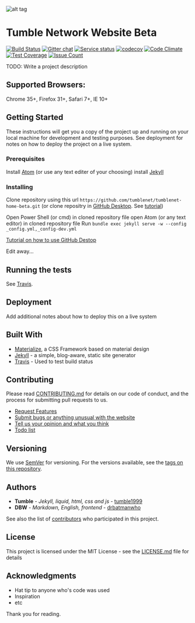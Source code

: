 ![alt tag](http://search.tumblenet.tk/img/TumbleNet.png)
# Tumble Network Website Beta
[![Build Status](https://travis-ci.org/tumblenet/beta.tumblenet.cu.cc.svg)](https://travis-ci.org/tumblenet/beta.tumblenet.cu.cc)
[![Gitter chat](https://badges.gitter.im/tumblenet/beta.tumblenet.cu.cc.png)](https://gitter.im/tumblenet/beta.tumblenet.cu.cc)
[![Service status](https://assertible.com/apis/9be869bb-1242-4ee2-8f15-9b79b85d53cf/status?api_token=oxAHFbN0T45rbq2f)](https://assertible.com/dashboard#/services/9be869bb-1242-4ee2-8f15-9b79b85d53cf)
[![codecov](https://codecov.io/gh/tumblenet/beta.tumblenet.cu.cc/branch/master/graph/badge.svg)](https://codecov.io/gh/tumblenet/beta.tumblenet.cu.cc)
[![Code Climate](https://codeclimate.com/github/tumblenet/beta.tumblenet.cu.cc/badges/gpa.svg)](https://codeclimate.com/github/tumblenet/beta.tumblenet.cu.cc)
[![Test Coverage](https://codeclimate.com/github/tumblenet/beta.tumblenet.cu.cc/badges/coverage.svg)](https://codeclimate.com/github/tumblenet/beta.tumblenet.cu.cc/coverage)
[![Issue Count](https://codeclimate.com/github/tumblenet/beta.tumblenet.cu.cc/badges/issue_count.svg)](https://codeclimate.com/github/tumblenet/beta.tumblenet.cu.cc)

TODO: Write a project description

## Supported Browsers:
Chrome 35+, Firefox 31+, Safari 7+, IE 10+

## Getting Started
These instructions will get you a copy of the project up and running on your local machine for development and testing purposes. See deployment for notes on how to deploy the project on a live system.

### Prerequisites
Install [Atom][atom-website] (or use any text editer of your choosing)
install [Jekyll][jekyll-install]

### Installing
Clone repository using this url `https://github.com/tumblenet/tumblenet-home-beta.git`
(or clone repositry in [GitHub Desktop][gh-desktop]. See [tutorial](https://help.github.com/desktop/guides/contributing/cloning-a-repository-from-github-to-github-desktop/))

Open Power Shell (or cmd) in cloned repository file
open Atom (or any text editor) in cloned repository file
Run `bundle exec jekyll serve -w --config _config.yml,_config-dev.yml`

[Tutorial on how to use GitHub Destop](https://help.github.com/desktop/guides/contributing/)

Edit away...

## Running the tests
See [Travis][travis].

## Deployment
Add additional notes about how to deploy this on a live system

## Built With
* [Materialize](http://materializecss.com/), a CSS Framework based on material design
* [Jekyll](http://jekyllrb.com/) -  a simple, blog-aware, static site generator
* [Travis](https://travis-ci.org) - Used to test build status

## Contributing
Please read [CONTRIBUTING.md](https://gist.github.com/PurpleBooth/b24679402957c63ec426) for details on our code of conduct, and the process for submitting pull requests to us.

* [Request Features][features]
* [Submit bugs or anything unusual with the website][issues]
* [Tell us your opinion and what you think][feedback]
* [Todo list][todo]

## Versioning
We use [SemVer](http://semver.org/) for versioning. For the versions available, see the [tags on this repository](https://github.com/tumblenet/tumblenet-home-beta/tags). 

## Authors
* **Tumble** - *Jekyll, liquid, html, css and js* - [tumble1999](https://github.com/tumble1999)
* **DBW** - *Markdown, English, frontend* - [drbatmanwho](https://github.com/drbatmanwho)

See also the list of [contributors](https://github.com/tumblenet/beta.tumblenet.cu.cc/contributors) who participated in this project.

## License
This project is licensed under the MIT License - see the [LICENSE.md](LICENSE.md) file for details

## Acknowledgments
* Hat tip to anyone who's code was used
* Inspiration
* etc

[issues]: https://github.com/tumblenet/beta.tumblenet.cu.cc/issues/new
[features]: #15
[feedback]: #16
[todo]: #17
[lisence]: LICENSE.md
[jekyll-install]: http://jekyllrb.com/docs/installation/
[atom-website]: http://atom.io
[travis]: https://travis-ci.org/tumblenet/beta.tumblenet.cu.cc
[gh-desktop]: https://desktop.github.com/

Thank you for reading.
